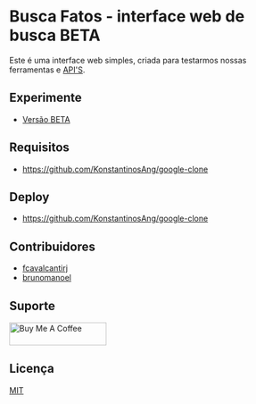 # Busca Fatos - interface web de busca BETA

Este é uma interface web simples, criada para testarmos nossas ferramentas e [API'S](https://github.com/buscafatos/deno-api).

## Experimente

- [Versão BETA](https://app.buscafatos.com.br/)

## Requisitos

* https://github.com/KonstantinosAng/google-clone


## Deploy

* https://github.com/KonstantinosAng/google-clone

## Contribuidores

* [fcavalcantirj](https://github.com/fcavalcantirj)
* [brunomanoel](https://github.com/brunomanoel)

## Suporte

<a href="https://www.buymeacoffee.com/Buscafatos" target="_blank"><img src="https://cdn.buymeacoffee.com/buttons/default-orange.png" alt="Buy Me A Coffee" height="41" width="174" ></a>

## Licença

[MIT](https://choosealicense.com/licenses/mit/)